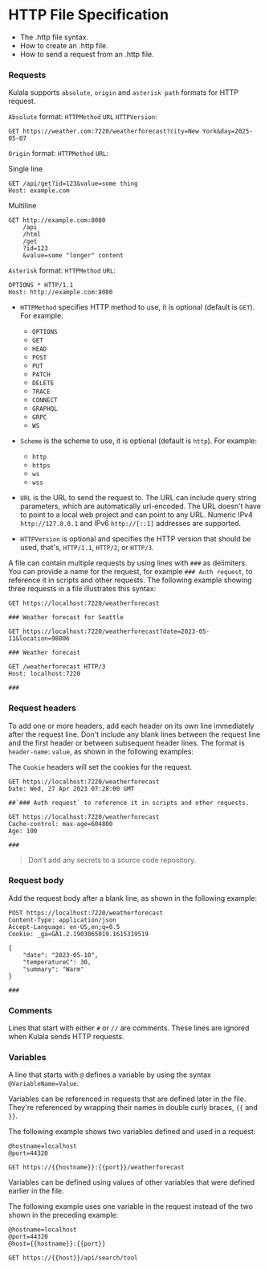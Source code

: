 # HTTP File Specification

- The .http file syntax.
- How to create an .http file.
- How to send a request from an .http file.


### Requests

Kulala supports `absolute`, `origin` and `asterisk path` formats for HTTP request.

`Absolute` format: `HTTPMethod` `URL` `HTTPVersion`: 
```http
GET https://weather.com:7220/weatherforecast?city=New York&day=2025-05-07
```

 `Origin` format: `HTTPMethod` `URL`:

Single line
```http
GET /api/get?id=123&value=some thing
Host: example.com
```

Multiline
```http
GET http://example.com:8080
    /api
    /html
    /get
    ?id=123
    &value=some "longer" content
```

 `Asterisk` format: `HTTPMethod` `URL`:
```http
OPTIONS * HTTP/1.1
Host: http://example.com:8080
```

- `HTTPMethod` specifies HTTP method to use, it is optional (default is `GET`). For example:
  - `OPTIONS`
  - `GET`
  - `HEAD`
  - `POST`
  - `PUT`
  - `PATCH`
  - `DELETE`
  - `TRACE`
  - `CONNECT`
  - `GRAPHQL`
  - `GRPC`
  - `WS`

- `Scheme` is the scheme to use, it is optional (default is `http`). For example:
  - `http`
  - `https`
  - `ws`
  - `wss`

- `URL` is the URL to send the request to.
  The URL can include query string parameters, which are automatically url-encoded.
  The URL doesn't have to point to a local web project and can point to any URL.
  Numeric IPv4 `http://127.0.0.1` and IPv6 `http://[::1]` addresses are supported.

- `HTTPVersion` is optional and specifies the HTTP version that should be used,
  that's, `HTTP/1.1`, `HTTP/2`, or `HTTP/3`.

A file can contain multiple requests by using lines with `###` as delimiters.  
You can provide a name for the request, for example `### Auth request`, to reference it in scripts and other requests.
The following example showing three requests in a file illustrates this syntax:

```http
GET https://localhost:7220/weatherforecast

### Weather forecast for Seattle

GET https://localhost:7220/weatherforecast?date=2023-05-11&location=98006

### Weather forecast 

GET /weatherforecast HTTP/3
Host: localhost:7220

###
```
### Request headers

To add one or more headers, add each header on its own line immediately after the request line.
Don't include any blank lines between the request line and the first header or between subsequent header lines.
The format is `header-name`: `value`, as shown in the following examples:

The `Cookie` headers will set the cookies for the request.

```http
GET https://localhost:7220/weatherforecast
Date: Wed, 27 Apr 2023 07:28:00 GMT

##`### Auth request` to reference it in scripts and other requests.

GET https://localhost:7220/weatherforecast
Cache-control: max-age=604800
Age: 100

###
```

> Don't add any secrets to a source code repository.

### Request body

Add the request body after a blank line, as shown in the following example:

```http
POST https://localhost:7220/weatherforecast
Content-Type: application/json
Accept-Language: en-US,en;q=0.5
Cookie: _ga=GA1.2.1903065019.1615319519

{
    "date": "2023-05-10",
    "temperatureC": 30,
    "summary": "Warm"
}

###
```

### Comments

Lines that start with either `#` or `//` are comments.
These lines are ignored when Kulala sends HTTP requests.

### Variables

A line that starts with `@` defines a variable
by using the syntax `@VariableName=Value`.

Variables can be referenced in requests that are defined later in the file.
They're referenced by wrapping their names in double curly braces,
`{{` and `}}`.

The following example shows two variables defined and used in a request:

```http
@hostname=localhost
@port=44320

GET https://{{hostname}}:{{port}}/weatherforecast
```

Variables can be defined using values of
other variables that were defined earlier in the file.

The following example uses one variable in the request
instead of the two shown in the preceding example:

```http
@hostname=localhost
@port=44320
@host={{hostname}}:{{port}}

GET https://{{host}}/api/search/tool
```
